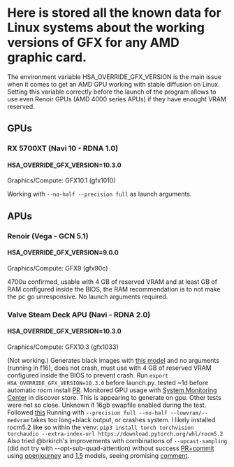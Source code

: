 # Here is stored all the known data for Linux systems about the working versions of GFX for any AMD graphic card.
The environment variable HSA_OVERRIDE_GFX_VERSION is the main issue when it comes to get an AMD GPU working with stable diffusion on Linux.
Setting this variable correctly before the launch of the program allows to use even Renoir GPUs (AMD 4000 series APUs) if they have enought VRAM reserved.

## GPUs
### RX 5700XT (Navi 10 - RDNA 1.0)
#### HSA_OVERRIDE_GFX_VERSION=10.3.0
Graphics/Compute: GFX10.1 (gfx1010)

Working with `--no-half --precision full` as launch arguments.

## APUs
### Renoir (Vega - GCN 5.1)
#### HSA_OVERRIDE_GFX_VERSION=9.0.0
Graphics/Compute: GFX9 (gfx90c)

4700u confirmed, usable with 4 GB of reserved VRAM and at least GB of RAM configured inside the BIOS, the RAM recommendation is to not make the pc go unresponsive. No launch arguments required.


### Valve Steam Deck APU (Navi - RDNA 2.0)
#### HSA_OVERRIDE_GFX_VERSION=10.3.0
Graphics/Compute: GFX10.3 (gfx1033)

(Not working.) Generates black images with [this model](https://huggingface.co/Linaqruf/anything-v3.0/blob/main/Anything-V3.0-pruned.ckpt) and no arguments (running in f16), does not crash, must use with 4 GB of reserved VRAM configured inside the BIOS to prevent crash. Run `export HSA_OVERRIDE_GFX_VERSION=10.3.0` before launch.py. tested ~1d before automatic rocm install [PR](https://github.com/AUTOMATIC1111/stable-diffusion-webui/pull/6709). Monitored GPU usage with [System Monitoring Center](https://github.com/hakandundar34coding/system-monitoring-center) in discover store. This is appearing to generate on gpu. Other tests were not so close. Unknown if 16gb swapfile enabled during the test. Followed [this](https://www.reddit.com/r/steamdeck_linux/comments/102hzav/guide_how_to_install_rocm_for_gpu_julia/) Running with `--precision full --no-half --lowvram/--medvram` takes too long+black output, or crashes system. I likely installed rocm5.2 like so within the venv: `pip3 install torch torchvision torchaudio --extra-index-url https://download.pytorch.org/whl/rocm5.2` Also tried  @brkirch's improvements with combinations of `--upcast-sampling` (did not try with --opt-sub-quad-attention) without success [PR+commit](https://github.com/AUTOMATIC1111/stable-diffusion-webui/pull/6510/commits/2cc077193d4203404bae9c7d88dff326ea4e4a71) using [openjourney](https://huggingface.co/prompthero/openjourney/blob/main/mdjrny-v4.ckpt) and [1.5](https://huggingface.co/runwayml/stable-diffusion-v1-5/blob/main/v1-5-pruned-emaonly.ckpt) models, seeing promising [comment](https://github.com/AUTOMATIC1111/stable-diffusion-webui/pull/6510#issuecomment-1387442388).
